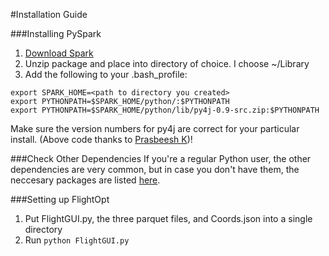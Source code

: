 #Installation Guide

###Installing PySpark
1. [Download Spark](http://spark.apache.org/downloads.html)
2. Unzip package and place into directory of choice. I choose ~/Library
3. Add the following to your .bash_profile:
```
export SPARK_HOME=<path to directory you created>
export PYTHONPATH=$SPARK_HOME/python/:$PYTHONPATH
export PYTHONPATH=$SPARK_HOME/python/lib/py4j-0.9-src.zip:$PYTHONPATH
```
Make sure the version numbers for py4j are correct for your particular install.
(Above code thanks to [Prasbeesh K]( http://blog.prabeeshk.com))!

###Check Other Dependencies
If you're a regular Python user, the other dependencies are very common, but in case you don't have them, the neccesary packages are listed [here](https://github.com/RobGeada/FlightOptimize/blob/master/Dependencies.md).

###Setting up FlightOpt
1. Put FlightGUI.py, the three parquet files, and Coords.json into a single directory
2. Run `python FlightGUI.py`
